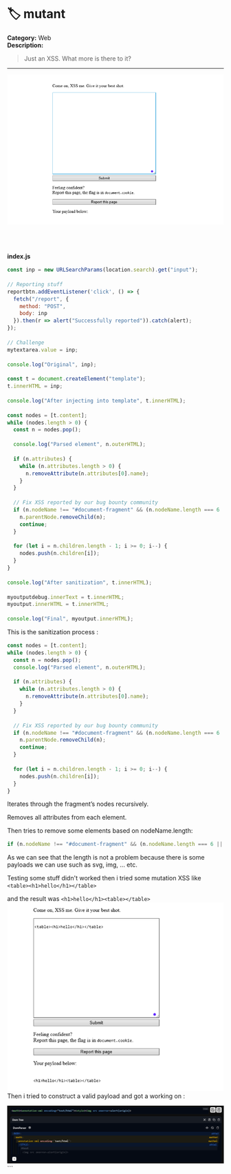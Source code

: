 # 🏷️ mutant

**Category:** Web  
**Description:**  
> Just an XSS. What more is there to it?

----
<img src='https://github.com/Yazan03/CTF-writeups2025/blob/main/DU%20CTF/mutant/images/1.PNG?raw=true'>

<br></br>

**index.js**
```js
const inp = new URLSearchParams(location.search).get("input");

// Reporting stuff
reportbtn.addEventListener('click', () => {
  fetch("/report", {
    method: "POST",
    body: inp
  }).then(r => alert("Successfully reported")).catch(alert);
});

// Challenge
mytextarea.value = inp;

console.log("Original", inp);

const t = document.createElement("template");
t.innerHTML = inp;

console.log("After injecting into template", t.innerHTML);

const nodes = [t.content];
while (nodes.length > 0) {
  const n = nodes.pop();

  console.log("Parsed element", n.outerHTML);

  if (n.attributes) {
    while (n.attributes.length > 0) {
      n.removeAttribute(n.attributes[0].name);
    }
  }

  // Fix XSS reported by our bug bounty community
  if (n.nodeName !== "#document-fragment" && (n.nodeName.length === 6 || n.nodeName.length === 8)) {
    n.parentNode.removeChild(n);
    continue;
  }
  
  for (let i = n.children.length - 1; i >= 0; i--) {
    nodes.push(n.children[i]);
  }
}

console.log("After sanitization", t.innerHTML);

myoutputdebug.innerText = t.innerHTML;
myoutput.innerHTML = t.innerHTML;

console.log("Final", myoutput.innerHTML);
```

This is the sanitization process : 


```js
const nodes = [t.content];
while (nodes.length > 0) {
  const n = nodes.pop();
  console.log("Parsed element", n.outerHTML);

  if (n.attributes) {
    while (n.attributes.length > 0) {
      n.removeAttribute(n.attributes[0].name);
    }
  }

  // Fix XSS reported by our bug bounty community
  if (n.nodeName !== "#document-fragment" && (n.nodeName.length === 6 || n.nodeName.length === 8)) {
    n.parentNode.removeChild(n);
    continue;
  }
  
  for (let i = n.children.length - 1; i >= 0; i--) {
    nodes.push(n.children[i]);
  }
}
```


Iterates through the fragment’s nodes recursively.

Removes all attributes from each element.

Then tries to remove some elements based on nodeName.length:
```js
if (n.nodeName !== "#document-fragment" && (n.nodeName.length === 6 || n.nodeName.length === 8))
```

As we can see that the length is not a problem because there is some payloads we can use such as svg, img, ... etc.

Testing some stuff didn't worked then i tried some mutation XSS like `<table><h1>hello</h1></table>`

and the result was `<h1>hello</h1><table></table>`
<br />
<img src='https://github.com/Yazan03/CTF-writeups2025/blob/main/DU%20CTF/mutant/images/2.PNG?raw=true'>
<br />
Then i tried to construct a valid payload and got a working on :
<br />

<img src='https://github.com/Yazan03/CTF-writeups2025/blob/main/DU%20CTF/mutant/images/3.PNG?raw=true'>
<br />
```
<math><annotation-xml encoding="text/html"><style><img src onerror=alert(origin)>
```




